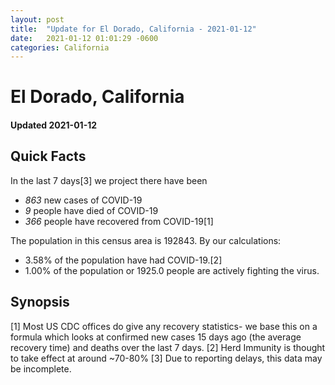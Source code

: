 ```yaml
---
layout: post
title:  "Update for El Dorado, California - 2021-01-12"
date:   2021-01-12 01:01:29 -0600
categories: California
---
```


# El Dorado, California
#### Updated 2021-01-12

## Quick Facts

In the last 7 days[3] we project there have been
- *863* new cases of COVID-19
- *9* people have died of COVID-19
- *366* people have recovered from COVID-19[1]

The population in this census area is 192843. By our calculations:
- 3.58% of the population have had COVID-19.[2]
- 1.00% of the population or 1925.0 people are actively fighting the virus.

## Synopsis




[1] Most US CDC offices do give any recovery statistics- we base this on a formula which looks at confirmed new cases
15 days ago (the average recovery time) and deaths over the last 7 days.
[2] Herd Immunity is thought to take effect at around ~70-80%
[3] Due to reporting delays, this data may be incomplete. 
    